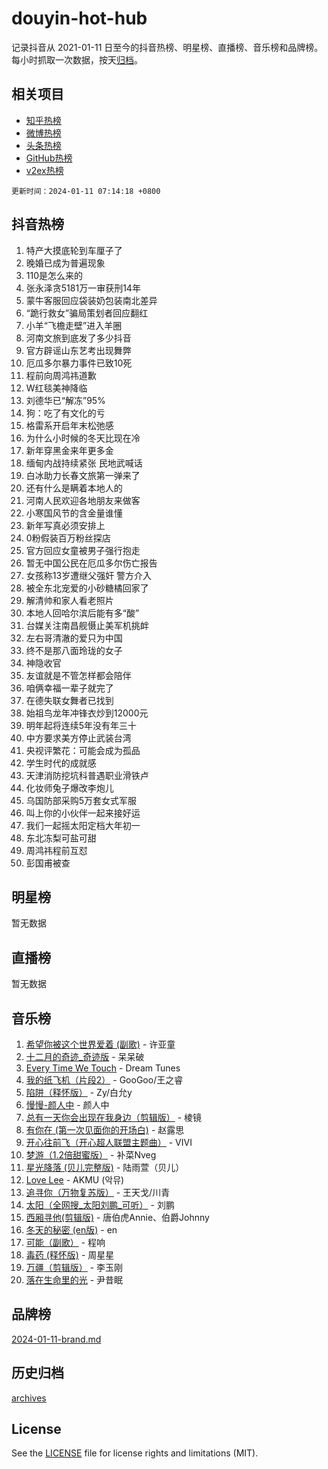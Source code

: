 # douyin-hot-hub

记录抖音从 2021-01-11 日至今的抖音热榜、明星榜、直播榜、音乐榜和品牌榜。每小时抓取一次数据，按天[归档](archives)。

## 相关项目

- [知乎热榜](https://github.com/lonnyzhang423/zhihu-hot-hub)
- [微博热榜](https://github.com/lonnyzhang423/weibo-hot-hub)
- [头条热榜](https://github.com/lonnyzhang423/toutiao-hot-hub)
- [GitHub热榜](https://github.com/lonnyzhang423/github-hot-hub)
- [v2ex热榜](https://github.com/lonnyzhang423/v2ex-hot-hub)


`更新时间：2024-01-11 07:14:18 +0800`

## 抖音热榜

1. 特产大摸底轮到车厘子了
1. 晚婚已成为普遍现象
1. 110是怎么来的
1. 张永泽贪5181万一审获刑14年
1. 蒙牛客服回应袋装奶包装南北差异
1. “跪行救女”骗局策划者回应翻红
1. 小羊“飞檐走壁”进入羊圈
1. 河南文旅到底发了多少抖音
1. 官方辟谣山东艺考出现舞弊
1. 厄瓜多尔暴力事件已致10死
1. 程前向周鸿祎道歉
1. W红毯美神降临
1. 刘德华已“解冻”95%
1. 狗：吃了有文化的亏
1. 格雷系开启年末松弛感
1. 为什么小时候的冬天比现在冷
1. 新年穿黑金来年更多金
1. 缅甸内战持续紧张 民地武喊话
1. 白冰助力长春文旅第一弹来了
1. 还有什么是瞒着本地人的
1. 河南人民欢迎各地朋友来做客
1. 小寒国风节的含金量谁懂
1. 新年写真必须安排上
1. 0粉假装百万粉丝探店
1. 官方回应女童被男子强行抱走
1. 暂无中国公民在厄瓜多尔伤亡报告
1. 女孩称13岁遭继父强奸 警方介入
1. 被全东北宠爱的小砂糖橘回家了
1. 解清帅和家人看老照片
1. 本地人回哈尔滨后能有多“酸”
1. 台媒关注南昌舰慑止美军机挑衅
1. 左右哥清澈的爱只为中国
1. 终不是那八面玲珑的女子
1. 神隐收官
1. 友谊就是不管怎样都会陪伴
1. 咱俩幸福一辈子就完了
1. 在德失联女舞者已找到
1. 始祖鸟龙年冲锋衣炒到12000元
1. 明年起将连续5年没有年三十
1. 中方要求美方停止武装台湾
1. 央视评繁花：可能会成为孤品
1. 学生时代的成就感
1. 天津消防挖坑科普遇职业滑铁卢
1. 化妆师兔子爆改李炮儿
1. 乌国防部采购5万套女式军服
1. 叫上你的小伙伴一起来接好运
1. 我们一起摇太阳定档大年初一
1. 东北冻梨可盐可甜
1. 周鸿祎程前互怼
1. 彭国甫被查

## 明星榜

暂无数据

## 直播榜

暂无数据

## 音乐榜

1. [希望你被这个世界爱着 (副歌)](https://sf6-cdn-tos.douyinstatic.com/obj/tos-cn-ve-2774/oUHCmWQfZlE3QQBKBeD8rCFLpJzPgCpImhsxMt) - 许亚童
1. [十二月的奇迹_奇迹版](https://sf86-cdn-tos.douyinstatic.com/obj/tos-cn-ve-2774/oMslvA9FBzGMGHnyUuoiiUjtIAXfMz6tzwByW8) - 呆呆破
1. [Every Time We Touch](https://sf86-cdn-tos.douyinstatic.com/obj/tos-cn-ve-2774/ogN6lUKQeBBfEVhIOMikG1CcJjugxk1tztZyhP) - Dream Tunes
1. [我的纸飞机（片段2）](https://sf86-cdn-tos.douyinstatic.com/obj/tos-cn-ve-2774/oM2ZrKcg2CD5AeRB2gkeXOFB1IxAGJdZPazYHf) - GooGoo/王之睿
1. [陷阱（释怀版）](https://sf3-cdn-tos.douyinstatic.com/obj/tos-cn-ve-2774/oE8C21LeZrzKLDFfQYgMzx4GAIHageG5IzayY7) - Zy/白允y
1. [慢慢-颜人中](https://sf86-cdn-tos.douyinstatic.com/obj/tos-cn-ve-2774/ocjHNfBXdBxQNC8ZGAeoLMFTUgtBg8bkExunDC) - 颜人中
1. [总有一天你会出现在我身边（剪辑版）](https://sf6-cdn-tos.douyinstatic.com/obj/tos-cn-ve-2774/oMLsHwhWW7CYoAhoWB9EXUQIzNBsfAJxpAoxCU) - 棱镜
1. [有你在 (第一次见面你的开场白)](https://sf86-cdn-tos.douyinstatic.com/obj/tos-cn-ve-2774/oAthrQ3ClJBfI57uBoFEgNDYtNCZ0TSYQQfxQ0) - 赵露思
1. [开心往前飞（开心超人联盟主题曲）](https://sf86-cdn-tos.douyinstatic.com/obj/tos-cn-ve-2774/9d8fb7c82cf1421fb93a9fe925275e0a) - VIVI
1. [梦游（1.2倍甜蜜版）](https://sf86-cdn-tos.douyinstatic.com/obj/tos-cn-ve-2774/o4gyAUm8hwufoEABmwVIiQtHsFuGzAEEWtNMzo) - 补菜Nveg
1. [星光降落 (贝儿完整版)](https://sf3-cdn-tos.douyinstatic.com/obj/tos-cn-ve-2774/okwB9hAwyAtsFFkFBzAX1hOOfQuIoMNs0W2Mwr) - 陆雨萱（贝儿）
1. [Love Lee](https://sf3-cdn-tos.douyinstatic.com/obj/tos-cn-ve-2774/o05GbkJGbCBTdDnMtB0fwOYgkeZp23vrWQDQBS) - AKMU (악뮤)
1. [追寻你（万物复苏版）](https://sf86-cdn-tos.douyinstatic.com/obj/tos-cn-ve-2774/oYeAZJsbjIDit9APmBg8u6uDUQnHmoCf3gbo74) - 王天戈/川青
1. [太阳（全网搜_太阳刘鹏_可听）](https://sf3-cdn-tos.douyinstatic.com/obj/tos-cn-ve-2774/ogWbyIQnlBFImVbeDocRdCIYtBHlbJXgfZMvgz) - 刘鹏
1. [西厢寻他(剪辑版)](https://sf86-cdn-tos.douyinstatic.com/obj/tos-cn-ve-2774/oUsAVfAQKlRNxEv5qxvIB8o5qmIWUcXbzJKJhw) - 唐伯虎Annie、伯爵Johnny
1. [冬天的秘密 (en版)](https://sf3-cdn-tos.douyinstatic.com/obj/tos-cn-ve-2774/okIuMHDdzyf3FjGK4Lphe1vfHcQaPIHAg0Z4CR) - en
1. [可能（副歌）](https://sf86-cdn-tos.douyinstatic.com/obj/tos-cn-ve-2774/cde1731888894259b333569393c2fb51) - 程响
1. [毒药 (释怀版)](https://sf86-cdn-tos.douyinstatic.com/obj/tos-cn-ve-2774/oYILMEAzspdZBIzy4frJNB8ZHPHWAhiwowd4Ad) - 周星星
1. [万疆（剪辑版）](https://sf6-cdn-tos.douyinstatic.com/obj/tos-cn-ve-2774/ooG7oVgFlDTelKCjCsTTobQvbdtj1BBQXnfZd8) - 李玉刚
1. [落在生命里的光](https://sf6-cdn-tos.douyinstatic.com/obj/tos-cn-ve-2774/d9ffa8c090124ea58bb10df9b510c01d) - 尹昔眠

## 品牌榜

[2024-01-11-brand.md](archives/2024-01-11-brand.md)

## 历史归档

[archives](archives)

## License

See the [LICENSE](LICENSE) file for license rights and limitations (MIT).
